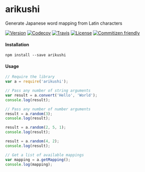 # arikushi
Generate Japanese word mapping from Latin characters

[![Version](https://img.shields.io/npm/v/arikushi.svg)](https://www.npmjs.com/package/arikushi)
[![Codecov](https://img.shields.io/codecov/c/github/serkansokmen/arikushi.svg)](https://codecov.io/github/serkansokmen/arikushi)
[![Travis](https://img.shields.io/travis/serkansokmen/arikushi.svg?style=flat-square)](https://travis-ci.org/serkansokmen/arikushi)
[![License](https://img.shields.io/github/license/serkansokmen/arikushi.svg?style=flat-square)](https://github.com/serkansokmen/arikushi/blob/master/LICENSE)
[![Commitizen friendly](https://img.shields.io/badge/commitizen-friendly-brightgreen.svg)](http://commitizen.github.io/cz-cli/)


#### Installation
```
npm install --save arikushi
```

#### Usage
```javascript
// Require the library
var a = require('arikushi');

// Pass any number of string arguments
var result = a.convert('Hello', 'World');
console.log(result);

// Pass any number of number arguments
result = a.random(3);
console.log(result);

result = a.random(2, 5, 1);
console.log(result);

result = a.random(4, 2);
console.log(result);

// Get a list of available mappings
var mapping = a.getMapping();
console.log(mapping);
```

